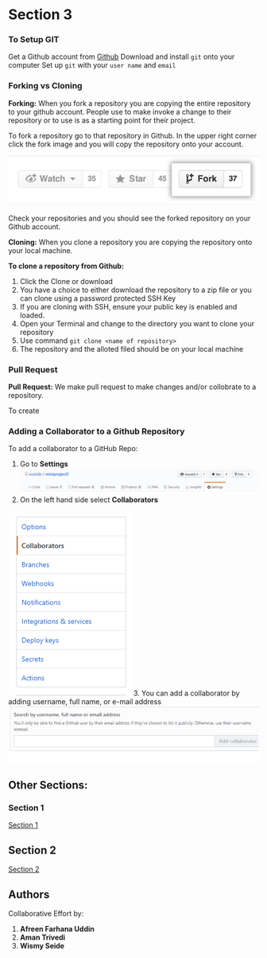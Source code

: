# Section 3

### To Setup GIT
Get a Github account from [Github](Github.com)
Download and install `git` onto your computer
Set up `git` with your `user name` and `email`

### Forking vs Cloning  
**Forking:** When you fork a repository you are copying the entire repository to your github account.  People use to make invoke a change to their repository or to use is as a starting point for their project.

To fork a repository go to that repository in Github. In the upper right corner click the fork image and you will copy the repository onto your account.

![Fork](Fork.png "Fork Icon")

Check your repositories and you should see the forked repository on your Github account.

**Cloning:** When you clone a repository you are copying the repository onto your local machine. 

**To clone a repository from Github:**
1. Click the Clone or download
2. You have a choice to either download the repository to a zip file or you can clone using a password protected SSH Key
3. If you are cloning with SSH, ensure your public key is enabled and loaded.
4. Open your Terminal and change to the directory you want to clone your repository
5. Use command `git clone <name of repository>`
6. The repository and the alloted filed should be on your local machine

### Pull Request
**Pull Request:** We make pull request to make changes and/or collobrate to a repository.

To create 

### Adding a Collaborator to a Github Repository
To add a collaborator to a GitHub Repo:
1. Go to **Settings**
![Settings](Settings.PNG "Setting")
2. On the left hand side select **Collaborators**

![Collaborators](collab.PNG "Collaborators")
3. You can add a collaborator by adding username, full name, or e-mail address
![Add](add.PNG "Add")


## Other Sections:
### Section 1
[Section 1](section1.md)

## Section 2
[Section 2](section2.md)

## Authors
Collaborative Effort by:
1. **Afreen Farhana Uddin**
2. **Aman Trivedi**
3. **Wismy Seide**
